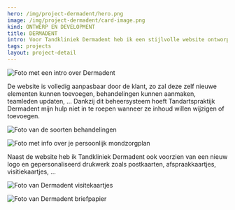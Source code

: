 ```yaml
---
hero: /img/project-dermadent/hero.png
image: /img/project-dermadent/card-image.png
kind: ONTWERP EN DEVELOPMENT
title: DERMADENT
intro: Voor Tandkliniek Dermadent heb ik een stijlvolle website ontworpen en ontwikkeld. Dankzij de animaties krijgt de bezoeker een gevoel van interactiviteit en wordt deze rondgeleid door de webpagina’s.
tags: projects
layout: project-detail
---
```


![Foto met een intro over Dermadent](/img/project-dermadent/foto-een.png)

De website is volledig aanpasbaar door de klant, zo zal deze zelf nieuwe elementen kunnen toevoegen, behandelingen kunnen aanmaken, teamleden updaten, … Dankzij dit beheersysteem hoeft Tandartspraktijk Dermadent mijn hulp niet in te roepen wanneer ze inhoud willen wijzigen of toevoegen.

![Foto van de soorten behandelingen](/img/project-dermadent/foto-twee.png)

![Foto met info over je persoonlijk mondzorgplan](/img/project-dermadent/foto-drie.png)

Naast de website heb ik Tandkliniek Dermadent ook voorzien van een nieuw logo en gepersonaliseerd drukwerk zoals postkaarten, afspraakkaartjes, visitiekaartjes, …

![Foto van Dermadent visitekaartjes](/img/project-dermadent/foto-vier.png)

![Foto van Dermadent briefpapier](/img/project-dermadent/foto-vijf.png)
